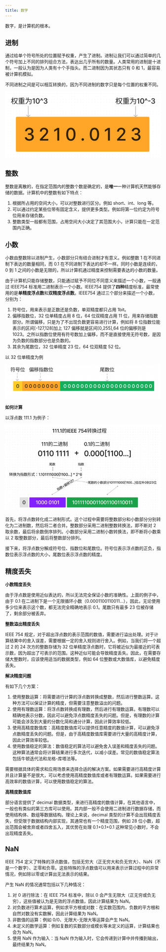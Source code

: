 ```yaml
---
title: 数字
---
```


数字，是计算机的根本。

## 进制

通过给单个符号所处的位置赋予权重，产生了进制。进制让我们可以通过简单的几个符号加上不同的排列组合方法，表达出几乎所有的数量。人类常用的进制是十进制，一般认为是因为人类有十个手指头。而二进制因为其状态只有 0 和 1，最容易被计算机模拟。

不同进制之间是可以相互转换的，因为不同进制的数字只是每个位置的权重不同。

![ten](./assets/ten.png)

## 整数

整数是离散的，在指定范围内的整数个数是确定的，是**唯一**一种计算机天然能够存储的数据。计算机中的整数有如下特点：

1. 根据所占用的空间大小，可以对整数进行区分。例如 short、int、long 等。
2. 可以通过约定某些位带有固定含义，提供更多类型。例如将第一位约定为符号位用来存储负数。
3. 整数类型一般都有范围，占用空间大小决定了其范围大小，计算只能在一定范围内正确。

## 小数

小数由整数除以进制产生，小数部分只有结合进制才有意义。例如整数 1 在不同进制下表达的数量相同，而 0.1 在不同进制下表达的却不一样。同时小数是连续的，0 到 1 之间的小数是无限的，所以计算机通过精度来控制需要表达的小数的数量。

由于计算机只能存储整数，只能通过赋予不同位不同意义来描述一个小数，一般通过 IEEE754 标准用二进制表示一个小数。IEEE754 提供了**四种**精度标准，最常使用的是**单精度浮点数**和**双精度浮点数**。IEEE754 通过三个部分来描述一个小数，分别为：

1. 符号位，用来表示是正数还是负数，单双精度都只占用 1bit。
2. 偏移指数位，32 位单精度占用 8 位，64 位双精度占用 11 位，用来存储指数部分。所谓偏移，只是为了不出现负数更容易进行计算，例如将 8 位指数位能表示的区间[-127,128]加上 127 偏移就是区间[0,255],64 位的偏移则是 1023。之所以指数位使用有符号数加上偏移，而不是直接使用无符号数，是因为负数的指数部分也是负数的。
3. 其余为尾数位，32 位单精度 23 位，64 位双精度 52 位。

以 32 位单精度为例

![float](./assets/float.png)

**如何计算**

以浮点数 111.1 为例子：

![float](./assets/float2.png)

首先，将浮点数转化成二进制形式。这个过程中需要将整数部分和小数部分分别转化为二进制数，然后将二者合并。整数部分采用二进制整数转换法，即不断对 2 取余数，最后将余数倒序排列。小数部分采用二进制小数转换法，即不断将小数乘以 2 取整数部分，最后将整数部分排列。

接下来，将浮点数分解成符号位、指数位和尾数位。符号位表示浮点数的正负，指数位表示浮点数的大小，尾数位表示浮点数的精度。

## 精度丢失

**小数精度丢失**

由于浮点数是使用近似表达的，所以无法完全保证小数的准确性。上面的例子中，由于 0.1 在二进制下是一个无限循环小数（0.0001100110011...），因此，无论使用多少位来表示这个数，都无法完全精确地表示 0.1。尾数只有最多 23 位被存储了，剩余部分被丢弃。

**整数溢出精度丢失**

IEEE 754 规定，对于超出浮点数的表示范围的数值，需要进行溢出处理。对于计算结果中的舍入误差，需要根据一定的舍入规则进行舍入。例如，当我们将一个超过 2 的 24 次方的整数存储为 32 位单精度浮点数时，它将被近似为最接近的可表示数，因为超出了可表示的范围。这种近似可能会导致精度丢失。因此，在需要存储大整数时，应该使用适当的数据类型，例如 64 位整数或大数值库，以避免精度丢失。

**解决精度问题**

有如下几个方案：

1. 使用整数运算：将需要进行计算的浮点数转换成整数，然后进行整数运算。这种方法可以保证计算的精度，但需要注意整数溢出的问题。
2. 使用有理数运算：将浮点数转换成有理数，然后进行有理数运算。有理数可以精确地表示分数，因此可以避免浮点数精度丢失的问题。但是，有理数的计算可能会涉及到大量的分数化简和通分计算，因此计算效率较低。
3. 使用高精度数值库：高精度数值库可以提供任意精度的数值计算，可以避免浮点数精度丢失的问题。但是，由于高精度数值库需要进行大量的高精度计算，因此计算效率较低。
4. 使用数值稳定的算法：数值稳定的算法可以避免舍入误差和精度丢失的问题。这种算法通常会将计算结果进行多次迭代，以减小误差。常见的数值稳定算法包括牛顿迭代法和龙格-库塔法等。

需要根据具体的需求和应用场景来选择合适的解决方案。如果需要进行高精度计算并且计算量不是很大，可以考虑使用高精度数值库或者有理数运算。如果需要进行高效率的数值计算，可以使用数值稳定的算法。

**高精度数值库**

部分语言提供了 decimal 数据类型，来进行高精度的数值计算，在其他语言中，一般也有类似的第三方库可以使用。其内部一般不会使用二进制进行数据存储，而使用结构体、数组等数据结构。理论上来说，decimal 类型的计算不会出现精度丢失，但受限于数据结构内部实现，其通常也有一个精度范围，例如 28 位小数，超出范围会被舍弃或者四舍五入，其优势在处理 0.1+0.1+0.1 这种常见小数时，不会出现精度丢失。

## NaN

IEEE 754 定义了特殊的浮点数值，包括无穷大（正无穷大和负无穷大）、NaN（不是一个数字）、正零和负零。这些特殊的浮点数值可以用来表示计算过程中的异常情况，例如除以零或计算出无法表示的结果。

产生 NaN 的情况通常包括以下几种情况：

1. 对 0 进行除法：在 IEEE 754 标准中，除以 0 会产生无限大（正无穷或负无穷），这些值被认为是无效的浮点数值，因此计算结果为 NaN。
2. 对负数进行算术运算，例如求平方根或对数：在实数范围内，负数的平方根和自然对数没有实数解，因此计算结果为 NaN。
3. 非数值的运算：例如 0/0、无限大-无限大等运算会产生 NaN。
4. 未定义的数学运算：例如复数的实数部分或模长等未定义的运算，计算结果也会为 NaN。
5. 使用 NaN 作为输入：当 NaN 作为输入时，它会传递到计算中并传播到输出，最终结果为 NaN。
